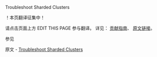  Troubleshoot Sharded Clusters

 ！本页翻译征集中！

请点击页面上方 EDIT THIS PAGE 参与翻译。
详见：
[贡献指南]( https://github.com/JinMuInfo/MongoDB-Manual-zh/blob/master/CONTRIBUTING.md )、
[原文链接](  https://docs.mongodb.com/manual/tutorial/troubleshoot-sharded-clusters/  )。

 参见

原文 - [Troubleshoot Sharded Clusters]( https://docs.mongodb.com/manual/tutorial/troubleshoot-sharded-clusters/ )

